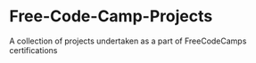 # Free-Code-Camp-Projects
A collection of projects undertaken as a part of FreeCodeCamps certifications
